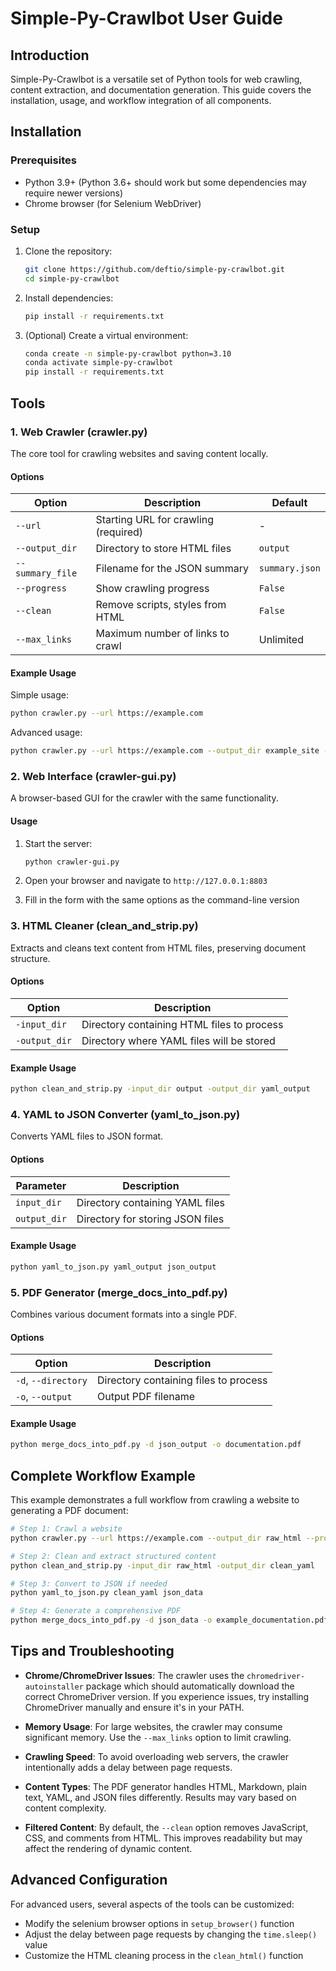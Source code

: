 # Simple-Py-Crawlbot User Guide

## Introduction

Simple-Py-Crawlbot is a versatile set of Python tools for web crawling, content extraction, and documentation generation. This guide covers the installation, usage, and workflow integration of all components.

## Installation

### Prerequisites

- Python 3.9+ (Python 3.6+ should work but some dependencies may require newer versions)
- Chrome browser (for Selenium WebDriver)

### Setup

1. Clone the repository:
   ```bash
   git clone https://github.com/deftio/simple-py-crawlbot.git
   cd simple-py-crawlbot
   ```

2. Install dependencies:
   ```bash
   pip install -r requirements.txt
   ```

3. (Optional) Create a virtual environment:
   ```bash
   conda create -n simple-py-crawlbot python=3.10
   conda activate simple-py-crawlbot
   pip install -r requirements.txt
   ```

## Tools

### 1. Web Crawler (crawler.py)

The core tool for crawling websites and saving content locally.

#### Options

| Option | Description | Default |
|--------|-------------|---------|
| `--url` | Starting URL for crawling (required) | - |
| `--output_dir` | Directory to store HTML files | `output` |
| `--summary_file` | Filename for the JSON summary | `summary.json` |
| `--progress` | Show crawling progress | `False` |
| `--clean` | Remove scripts, styles from HTML | `False` |
| `--max_links` | Maximum number of links to crawl | Unlimited |

#### Example Usage

Simple usage:
```bash
python crawler.py --url https://example.com
```

Advanced usage:
```bash
python crawler.py --url https://example.com --output_dir example_site --summary_file site_map.json --progress --clean --max_links 50
```

### 2. Web Interface (crawler-gui.py)

A browser-based GUI for the crawler with the same functionality.

#### Usage

1. Start the server:
   ```bash
   python crawler-gui.py
   ```

2. Open your browser and navigate to `http://127.0.0.1:8803`

3. Fill in the form with the same options as the command-line version

### 3. HTML Cleaner (clean_and_strip.py)

Extracts and cleans text content from HTML files, preserving document structure.

#### Options

| Option | Description |
|--------|-------------|
| `-input_dir` | Directory containing HTML files to process |
| `-output_dir` | Directory where YAML files will be stored |

#### Example Usage

```bash
python clean_and_strip.py -input_dir output -output_dir yaml_output
```

### 4. YAML to JSON Converter (yaml_to_json.py)

Converts YAML files to JSON format.

#### Options

| Parameter | Description |
|-----------|-------------|
| `input_dir` | Directory containing YAML files |
| `output_dir` | Directory for storing JSON files |

#### Example Usage

```bash
python yaml_to_json.py yaml_output json_output
```

### 5. PDF Generator (merge_docs_into_pdf.py)

Combines various document formats into a single PDF.

#### Options

| Option | Description |
|--------|-------------|
| `-d`, `--directory` | Directory containing files to process |
| `-o`, `--output` | Output PDF filename |

#### Example Usage

```bash
python merge_docs_into_pdf.py -d json_output -o documentation.pdf
```

## Complete Workflow Example

This example demonstrates a full workflow from crawling a website to generating a PDF document:

```bash
# Step 1: Crawl a website
python crawler.py --url https://example.com --output_dir raw_html --progress --clean

# Step 2: Clean and extract structured content
python clean_and_strip.py -input_dir raw_html -output_dir clean_yaml

# Step 3: Convert to JSON if needed
python yaml_to_json.py clean_yaml json_data

# Step 4: Generate a comprehensive PDF
python merge_docs_into_pdf.py -d json_data -o example_documentation.pdf
```

## Tips and Troubleshooting

- **Chrome/ChromeDriver Issues**: The crawler uses the `chromedriver-autoinstaller` package which should automatically download the correct ChromeDriver version. If you experience issues, try installing ChromeDriver manually and ensure it's in your PATH.

- **Memory Usage**: For large websites, the crawler may consume significant memory. Use the `--max_links` option to limit crawling.

- **Crawling Speed**: To avoid overloading web servers, the crawler intentionally adds a delay between page requests.

- **Content Types**: The PDF generator handles HTML, Markdown, plain text, YAML, and JSON files differently. Results may vary based on content complexity.

- **Filtered Content**: By default, the `--clean` option removes JavaScript, CSS, and comments from HTML. This improves readability but may affect the rendering of dynamic content.

## Advanced Configuration

For advanced users, several aspects of the tools can be customized:

- Modify the selenium browser options in `setup_browser()` function
- Adjust the delay between page requests by changing the `time.sleep()` value
- Customize the HTML cleaning process in the `clean_html()` function